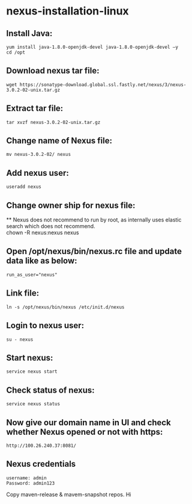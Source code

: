 # nexus-installation-linux

## Install Java:
    yum install java-1.8.0-openjdk-devel java-1.8.0-openjdk-devel –y
    cd /opt
## Download nexus tar file:
    wget https://sonatype-download.global.ssl.fastly.net/nexus/3/nexus-3.0.2-02-unix.tar.gz
## Extract tar file:
    tar xvzf nexus-3.0.2-02-unix.tar.gz
## Change name of Nexus file:
    mv nexus-3.0.2-02/ nexus
## Add nexus user: 
    useradd nexus
## Change owner ship for nexus file:
** Nexus does not recommend to run by root, as internally uses elastic search which does not recommend.  
    chown -R nexus:nexus nexus
## Open /opt/nexus/bin/nexus.rc file and update data like as below:
    run_as_user="nexus"
## Link file:
    ln -s /opt/nexus/bin/nexus /etc/init.d/nexus
## Login to nexus user:
    su - nexus
## Start nexus:
    service nexus start
## Check status of nexus:
    service nexus status
## Now give our domain name in UI and check whether Nexus opened or not with https:
    http://100.26.240.37:8081/
## Nexus credentials
    username: admin
    Password: admin123

Copy maven-release & mavem-snapshot repos. 
Hi

